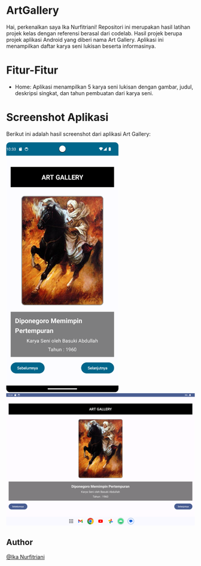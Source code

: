 # ArtGallery
Hai, perkenalkan saya Ika Nurfitriani! Repositori ini merupakan hasil latihan projek kelas dengan referensi berasal dari codelab. Hasil projek berupa projek aplikasi Android yang diberi nama Art Gallery. Aplikasi ini menampilkan daftar karya seni lukisan beserta informasinya.

# Fitur-Fitur
- Home: Aplikasi menampilkan 5 karya seni lukisan dengan gambar, judul, deskripsi singkat, dan tahun pembuatan dari karya seni.

# Screenshot Aplikasi
Berikut ini adalah hasil screenshot dari aplikasi Art Gallery:

<img src="Screenshots/Phone.png" alt="Home" width="300"> <img src="Screenshots/Tablet.png" alt="Home" width="600">

## Author
[@Ika Nurfitriani](https://github.com/ikanurfitriani)